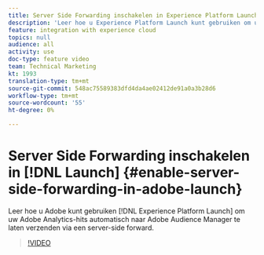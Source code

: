 ```yaml
---
title: Server Side Forwarding inschakelen in Experience Platform Launch
description: 'Leer hoe u Experience Platform Launch kunt gebruiken om uw Adobe Analytics-hits automatisch naar Adobe Audience Manager te laten verzenden via serverfuncties. '
feature: integration with experience cloud
topics: null
audience: all
activity: use
doc-type: feature video
team: Technical Marketing
kt: 1993
translation-type: tm+mt
source-git-commit: 548ac75589383dfd4da4ae02412de91a0a3b28d6
workflow-type: tm+mt
source-wordcount: '55'
ht-degree: 0%

---
```



# Server Side Forwarding inschakelen in [!DNL Launch] {#enable-server-side-forwarding-in-adobe-launch}

Leer hoe u Adobe kunt gebruiken [!DNL Experience Platform Launch] om uw Adobe Analytics-hits automatisch naar Adobe Audience Manager te laten verzenden via een server-side forward.

>[!VIDEO](https://video.tv.adobe.com/v/25172?quality=12)
